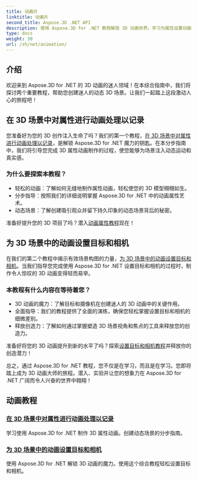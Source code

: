 ```yaml
---
title: 动画片
linktitle: 动画片
second_title: Aspose.3D .NET API
description: 使用 Aspose.3D for .NET 教程解锁 3D 动画世界。学习为属性设置动画并轻松设置动态场景的目标和摄像机。
type: docs
weight: 30
url: /zh/net/animation/
---
```

## 介绍

欢迎来到 Aspose.3D for .NET 的 3D 动画的迷人领域！在本综合指南中，我们将探讨两个重要教程，帮助您创建迷人的动态 3D 场景。让我们一起踏上这段激动人心的旅程吧！

## 在 3D 场景中对属性进行动画处理以记录
您准备好为您的 3D 创作注入生命了吗？我们的第一个教程，[在 3D 场景中对属性进行动画处理以记录](./property-to-document/)，是解锁 Aspose.3D for .NET 魔力的钥匙。在本分步指南中，我们将引导您完成 3D 属性动画制作的过程，使您能够为场景注入动态运动和真实感。

### 为什么要探索本教程？
- 轻松的动画：了解如何无缝地制作属性动画，轻松使您的 3D 模型栩栩如生。
- 分步指导：按照我们的详细说明掌握 Aspose.3D for .NET 中的动画属性艺术。
- 动态场景：了解创建吸引观众并留下持久印象的动态场景背后的秘密。

准备好提升您的 3D 项目了吗？潜入[动画属性教程](./property-to-document/)现在！

## 为 3D 场景中的动画设置目标和相机
在我们的第二个教程中揭示有效场景构图的力量，[为 3D 场景中的动画设置目标和相机](./setup-target-camera/)。当我们指导您完成使用 Aspose.3D for .NET 设置目标和相机的过程时，制作令人惊叹的 3D 动画变得轻而易举。

### 本教程有什么内容在等待着您？
- 3D 动画的魔力：了解目标和摄像机在创建迷人的 3D 动画中的关键作用。
- 全面指导：我们的教程提供了全面的演练，确保您轻松掌握设置目标和相机的细微差别。
- 释放创造力：了解如何通过掌握塑造 3D 场景视角和焦点的工具来释放您的创造力。

准备好将您的 3D 动画提升到新的水平了吗？探索[设置目标和相机教程](./setup-target-camera/)并释放你的创造潜力！

总之，通过 Aspose.3D for .NET 教程，您不仅是在学习，而且是在学习。您即将踏上成为 3D 动画大师的旅程。潜入、实验并让您的想象力在 Aspose.3D for .NET 广阔而令人兴奋的世界中翱翔！
## 动画教程
### [在 3D 场景中对属性进行动画处理以记录](./property-to-document/)
学习使用 Aspose.3D for .NET 制作 3D 属性动画。创建动态场景的分步指南。
### [为 3D 场景中的动画设置目标和相机](./setup-target-camera/)
使用 Aspose.3D for .NET 解锁 3D 动画的魔力。使用这个综合教程轻松设置目标和相机。